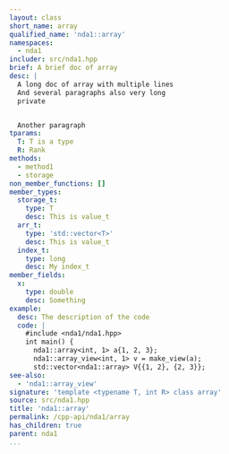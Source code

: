 ```yaml
---
layout: class
short_name: array
qualified_name: 'nda1::array'
namespaces:
  - nda1
includer: src/nda1.hpp
brief: A brief doc of array
desc: |
  A long doc of array with multiple lines
  And several paragraphs also very long
  private


  Another paragraph
tparams:
  T: T is a type
  R: Rank
methods:
  - method1
  - storage
non_member_functions: []
member_types:
  storage_t:
    type: T
    desc: This is value_t
  arr_t:
    type: 'std::vector<T>'
    desc: This is value_t
  index_t:
    type: long
    desc: My index_t
member_fields:
  x:
    type: double
    desc: Something
example:
  desc: The description of the code
  code: |
    #include <nda1/nda1.hpp>
    int main() {
      nda1::array<int, 1> a{1, 2, 3};
      nda1::array_view<int, 1> v = make_view(a);
      std::vector<nda1::array> V{{1, 2}, {2, 3}};
see-also:
  - 'nda1::array_view'
signature: 'template <typename T, int R> class array'
source: src/nda1.hpp
title: 'nda1::array'
permalink: /cpp-api/nda1/array
has_children: true
parent: nda1
...
```


